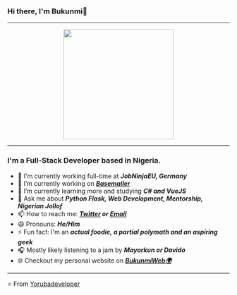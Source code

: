 ### Hi there, I'm Bukunmi👋
---

<p align="center">
  <img width="250" src="https://avatars0.githubusercontent.com/u/36689325?s=460&u=241c2a65eb75f7f84427ffa3542891a151de5dfb&v=4">
</p>

---

### I'm a Full-Stack Developer based in Nigeria.

- 🏢 I'm currently working full-time at ***JobNinjaEU, Germany***
- 🔭 I’m currently working on ***<a href="https://basemailer.com">Basemailer</a>***
- 🌱 I’m currently learning more and studying ***C# and VueJS***
- 💬 Ask me about ***Python Flask, Web Development, Mentorship, Nigerian Jollof***
- 📫 How to reach me: ***<a href="https://twitter.com/bukunmi_dev/">Twitter</a> or <a href="mailto:bukunmiadewale3@gmail.com">Email</a>***
- 😄 Pronouns: ***He/Him***
- ⚡ Fun fact: I'm an ***actual foodie, a partial polymath and an aspiring geek***
- 🎧 Mostly likely listening to a jam by ***Mayorkun or Davido***
- 🌐 Checkout my personal website on ***<a href="https://bukunmiweb.site">BukunmiWeb🌍</a>***

---

⭐️ From [Yorubadeveloper](https://github.com/yorubadeveloper)
